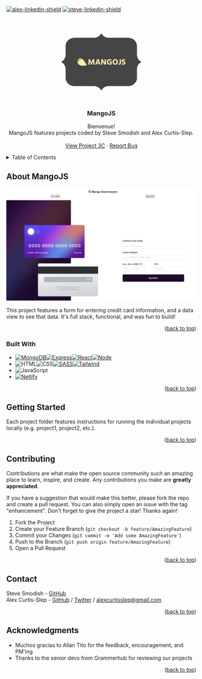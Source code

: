 <!-- Improved compatibility of back to top link: See: https://github.com/othneildrew/Best-README-Template/pull/73 -->

<a name="readme-top"></a>

<!--
*** Thanks for checking out the Best-README-Template. If you have a suggestion
*** that would make this better, please fork the repo and create a pull request
*** or simply open an issue with the tag "enhancement".
*** Don't forget to give the project a star!
*** Thanks again! Now go create something AMAZING! :D
-->

<!-- PROJECT SHIELDS -->
<!--
*** I'm using markdown "reference style" links for readability.
*** Reference links are enclosed in brackets [ ] instead of parentheses ( ).
*** See the bottom of this document for the declaration of the reference variables
*** for contributors-url, forks-url, etc. This is an optional, concise syntax you may use.
*** https://www.markdownguide.org/basic-syntax/#reference-style-links
-->

<!-- <div align="center" markdown="1"> -->

[![alex-linkedin-shield]][alex-linkedin-url]
[![steve-linkedin-shield]][steve-linkedin-url]

<!-- </div> -->

<!-- PROJECT LOGO -->
<br />
<div align="center">
  <a href="https://github.com/grammerjam/tm-main/tree/main">
    <svg xmlns="http://www.w3.org/2000/svg" version="1.1" xmlns:xlink="http://www.w3.org/1999/xlink" xmlns:svgjs="http://svgjs.dev/svgjs" width="300" height="200" viewBox="0 0 300 200"><g transform="matrix(1,0,0,1,0,0)"><svg viewBox="0 0 384 360" data-background-color="#fbeaab" preserveAspectRatio="xMidYMid meet" height="200" width="300" xmlns="http://www.w3.org/2000/svg" xmlns:xlink="http://www.w3.org/1999/xlink"><g id="tight-bounds" transform="matrix(1,0,0,1,0,0)"><svg viewBox="0 0 384 360" height="360" width="384"><g><svg></svg></g><g><svg viewBox="0 0 384 360" height="360" width="384"><g><path xmlns="http://www.w3.org/2000/svg" d="M362.354 145.441v-42.24c0-21.12-19.163-38.402-42.587-38.402h-93.208c-15.198 0-28.337-8.831-34.559-21.646-6.222 12.81-19.36 21.646-34.559 21.646h-93.208c-23.424 0-42.587 17.282-42.587 38.402v42.24c0 15.198-8.831 28.337-21.646 34.559 12.81 6.222 21.646 19.36 21.646 34.559v42.24c0 21.12 19.163 38.402 42.587 38.402h93.208c15.198 0 28.337 8.831 34.559 21.646 6.222-12.81 19.36-21.646 34.559-21.646h93.208c23.424 0 42.587-17.282 42.587-38.402v-42.24c0-15.198 8.831-28.337 21.646-34.559-12.81-6.222-21.646-19.36-21.646-34.559z" fill="#454545" fill-rule="nonzero" stroke="none" stroke-width="1" stroke-linecap="butt" stroke-linejoin="miter" stroke-miterlimit="10" stroke-dasharray="" stroke-dashoffset="0" font-family="none" font-weight="none" font-size="none" text-anchor="none" style="mix-blend-mode: normal" data-fill-palette-color="tertiary"></path></g><g transform="matrix(1,0,0,1,76.80000000000001,161.24075939899078)"><svg viewBox="0 0 230.39999999999998 37.51848120201847" height="37.51848120201847" width="230.39999999999998"><g><svg viewBox="0 0 298.37797193064375 48.58805699208443" height="37.51848120201847" width="230.39999999999998"><g transform="matrix(1,0,0,1,67.97797193064375,6.715136675461743)"><svg viewBox="0 0 230.4 35.15778364116095" height="35.15778364116095" width="230.4"><g id="textblocktransform"><svg viewBox="0 0 230.4 35.15778364116095" height="35.15778364116095" width="230.4" id="textblock"><g><svg viewBox="0 0 230.4 35.15778364116095" height="35.15778364116095" width="230.4"><g transform="matrix(1,0,0,1,0,0)"><svg width="230.4" viewBox="2.5 -34.29999923706055 227.38999938964844 34.70000076293945" height="35.15778364116095" data-palette-color="#fbeaab"><path d="M11.25-13.05L10.2 0 2.5 0 5.4-33.7 13.85-33.7 18.55-21.5Q19.75-18.45 20.6-15.9 21.45-13.35 21.7-12.3L21.7-12.3 21.95-11.3Q22.75-14.6 25.45-21.5L25.45-21.5 30.2-33.7 38.65-33.7 42.15 0 34.45 0 33.2-13.05 32.55-22.9Q31.25-19.15 28.95-13.05L28.95-13.05 24.2-0.35 19.65-0.35 14.95-13.05Q13.8-16.15 13-18.6 12.2-21.05 11.95-22L11.95-22 11.7-22.9Q11.7-19.35 11.25-13.05L11.25-13.05ZM58.1-14.3L58.1-14.3 57.75-13.1 65.85-13.1 65.5-14.3Q64.05-19.2 63.12-22.65 62.2-26.1 62-27.1L62-27.1 61.8-28.1Q61.4-25.35 58.1-14.3ZM55.9-6.9L53.85 0 45.8 0 57.05-33.7 66.75-33.7 78 0 69.75 0 67.7-6.9 55.9-6.9ZM90.1-13.95L90.1 0 82.4 0 82.4-33.7 90.85-33.7 98.7-19.75Q100.35-16.8 101.57-14.23 102.8-11.65 103.15-10.6L103.15-10.6 103.55-9.5Q103.05-13.2 103.05-19.75L103.05-19.75 103.05-33.7 110.75-33.7 110.75 0 102.3 0 94.25-13.95Q92.65-16.65 91.42-19.28 90.2-21.9 89.75-23.15L89.75-23.15 89.35-24.4Q90.1-19.9 90.1-13.95L90.1-13.95ZM146.29-20.1L146.29-3.1Q141.49 0.4 134.19 0.4L134.19 0.4Q126.09 0.4 121.04-4.25 115.99-8.9 115.99-16.9L115.99-16.9Q115.99-24.8 121.27-29.55 126.54-34.3 134.64-34.3L134.64-34.3Q140.34-34.3 144.49-32.2L144.49-32.2 144.49-24.5Q139.69-27.25 134.64-27.25L134.64-27.25Q129.89-27.25 127.09-24.43 124.29-21.6 124.29-16.9L124.29-16.9Q124.29-12.15 127.04-9.35 129.79-6.55 134.54-6.55L134.54-6.55Q136.69-6.55 138.79-7.2L138.79-7.2 138.79-13.55 133.34-13.55 133.34-20.1 146.29-20.1ZM184.09-16.95L184.09-16.95Q184.09-9.2 179.62-4.42 175.14 0.35 167.69 0.35L167.69 0.35Q160.19 0.35 155.74-4.4 151.29-9.15 151.29-16.95L151.29-16.95Q151.29-24.7 155.77-29.48 160.24-34.25 167.69-34.25L167.69-34.25Q175.19-34.25 179.64-29.5 184.09-24.75 184.09-16.95ZM161.74-24.48Q159.54-21.7 159.54-16.95 159.54-12.2 161.74-9.43 163.94-6.65 167.69-6.65 171.44-6.65 173.64-9.43 175.84-12.2 175.84-16.95 175.84-21.7 173.64-24.48 171.44-27.25 167.69-27.25 163.94-27.25 161.74-24.48ZM202.69-33.65L202.69-10.2Q202.69-5.35 200.11-2.65 197.54 0.05 192.94 0.05L192.94 0.05Q189.49 0.05 187.59-0.95L187.59-0.95 187.59-7.75Q189.44-6.6 191.44-6.6L191.44-6.6Q194.99-6.6 194.99-10.4L194.99-10.4 194.99-33.65 202.69-33.65ZM229.89-9.8L229.89-9.8Q229.89-5.25 226.54-2.43 223.19 0.4 217.64 0.4L217.64 0.4Q211.69 0.4 207.94-1.7L207.94-1.7 207.94-9.45Q212.49-6.15 217.64-6.15L217.64-6.15Q219.39-6.15 220.54-7.08 221.69-8 221.69-9.5L221.69-9.5Q221.69-10 221.54-10.45 221.39-10.9 220.99-11.3 220.59-11.7 220.21-11.98 219.84-12.25 219.11-12.63 218.39-13 217.89-13.25 217.39-13.5 216.41-13.95 215.44-14.4 214.84-14.65L214.84-14.65Q211.59-16.15 209.61-18.35 207.64-20.55 207.64-24.2L207.64-24.2Q207.64-28.55 210.84-31.23 214.04-33.9 219.69-33.9L219.69-33.9Q224.74-33.9 228.39-32.2L228.39-32.2 228.39-25Q224.34-27.35 219.99-27.35L219.99-27.35Q218.04-27.35 217.01-26.55 215.99-25.75 215.99-24.5 215.99-23.25 217.24-22.28 218.49-21.3 220.99-20.2L220.99-20.2Q222.54-19.5 223.56-18.98 224.59-18.45 225.91-17.53 227.24-16.6 228.01-15.58 228.79-14.55 229.34-13.05 229.89-11.55 229.89-9.8Z" opacity="1" transform="matrix(1,0,0,1,0,0)" fill="#fbeaab" class="wordmark-text-0" data-fill-palette-color="quaternary" id="text-0"></path></svg></g></svg></g></svg></g></svg></g><g><svg viewBox="0 0 59.67806299977303 48.58805699208443" height="48.58805699208443" width="59.67806299977303"><g><svg xmlns="http://www.w3.org/2000/svg" xmlns:xlink="http://www.w3.org/1999/xlink" version="1.1" x="0" y="0" viewBox="6 10 89.58352661132812 72.93617248535156" enable-background="new 0 0 100 100" xml:space="preserve" height="48.58805699208443" width="59.67806299977303" class="icon-icon-0" data-fill-palette-color="quaternary" id="icon-0"><path d="M43 18c0.434-1.126 8.037 1.337 8.545 1.532 8.637 3.315 14.986 10.754 19.966 18.26 3.349 5.048 5.269 10.881 8.567 15.954 1.727 2.654 3.768 5.035 6.383 6.852 2.766 1.921 6.186 2.832 8.09 5.826C97.622 71.254 93.269 75.06 89 77c0 0-24 14-58-1 0 0-18-8-22-24 0 0 12-8 10-21C19 31 38 31 43 18z" fill="#fbeaab" data-fill-palette-color="quaternary"></path><path d="M17 29c0 0 3 12-8 20C9 49 15 41 17 29z" fill="#fbeaab" data-fill-palette-color="quaternary"></path><path d="M16 29c0 0-5 15.25-10 23C6 52 6 36 16 29z" fill="#fbeaab" data-fill-palette-color="quaternary"></path><path d="M17 28c0 0 16 4 28-15C45 13 34 24.375 17 28z" fill="#fbeaab" data-fill-palette-color="quaternary"></path><path d="M16 27c0.011-0.002 18.004-4.004 31-17-1.894 0.688-3.845 1.244-5.807 1.697-1.897 0.438-3.825 0.875-5.786 0.796-3.116-0.126-5.205-0.525-8.137 0.772-3.242 1.435-5.534 3.541-7.643 6.391-0.777 1.051-1.462 2.159-2.035 3.334C17.361 23.468 16.326 26.928 16 27z" fill="#fbeaab" data-fill-palette-color="quaternary"></path><rect x="9" y="24" transform="matrix(0.8337 0.5522 -0.5522 0.8337 16.2709 -2.0266)" width="5" height="4" fill="#fbeaab" data-fill-palette-color="quaternary"></rect></svg></g></svg></g></svg></g></svg></g></svg></g><defs></defs></svg><rect width="384" height="360" fill="none" stroke="none" visibility="hidden"></rect></g></svg></g></svg>
  </a>

<h3 align="center">MangoJS</h3>

  <p align="center">
    Bienvenue! 
    <br />
    MangoJS features projects coded by Steve Smodish and Alex Curtis-Slep. 
    <!-- <a href="https://github.com/github_username/repo_name"><strong>Explore the docs »</strong></a> -->
    <br />
    <br />
    <a href="https://main--mango-grammerjam-p3c.netlify.app/">View Project 3C</a>
    ·
    <a href="https://github.com/grammerjam/tm-main/issues/new">Report Bug</a>
    <!-- ·
    <a href="https://github.com/github_username/repo_name/issues">Request Feature</a> -->
  </p>
</div>

<!-- TABLE OF CONTENTS -->
<details>
  <summary>Table of Contents</summary>
  <ol>
    <li>
      <a href="#about-the-project">About MangoJS</a>
      <ul>
        <li><a href="#built-with">Built With</a></li>
      </ul>
    </li>
    <li>
      <a href="#getting-started">Getting Started</a>
    </li>
    <li><a href="#usage">Usage</a></li>
    <li><a href="#contributing">Contributing</a></li>
    <li><a href="#contact">Contact</a></li>
    <li><a href="#acknowledgments">Acknowledgments</a></li>
  </ol>
</details>

<!-- ABOUT THE PROJECT -->

## About MangoJS

[![Project 3C Screen Shot][product-screenshot]](https://main--mango-grammerjam-p3c.netlify.app/)

This project features a form for entering credit card information, and a data view to see that data. It's full stack, functional, and was fun to build!

<p align="right">(<a href="#readme-top">back to top</a>)</p>

### Built With

- [![MongoDB][Mongodb]][Mongo-url][![Express][Expressjs]][Express-url][![React][React.js]][React-url][![Node][Node.js]][Node-url]
- ![HTML][Html]![CSS][Css][![SASS][Sass]][Sass-url][![Tailwind][Tailwindcss]][Tailwind-url]
- ![JavaScript][Javascript]
- [![Netlify][NETLIFY]][Netlify-url]

<p align="right">(<a href="#readme-top">back to top</a>)</p>

<!-- GETTING STARTED -->

## Getting Started

Each project folder features instructions for running the individual projects locally (e.g. project1, project2, etc.).

<p align="right">(<a href="#readme-top">back to top</a>)</p>

<!-- CONTRIBUTING -->

## Contributing

Contributions are what make the open source community such an amazing place to learn, inspire, and create. Any contributions you make are **greatly appreciated**.

If you have a suggestion that would make this better, please fork the repo and create a pull request. You can also simply open an issue with the tag "enhancement".
Don't forget to give the project a star! Thanks again!

1. Fork the Project
2. Create your Feature Branch (`git checkout -b feature/AmazingFeature`)
3. Commit your Changes (`git commit -m 'Add some AmazingFeature'`)
4. Push to the Branch (`git push origin feature/AmazingFeature`)
5. Open a Pull Request

<p align="right">(<a href="#readme-top">back to top</a>)</p>

<!-- CONTACT -->

## Contact

Steve Smodish - [GitHub](https://github.com/ssmodish)
<br />
Alex Curtis-Slep - [GitHub](https://github.com/AlexVCS) / [Twitter](https://twitter.com/alexcurtisslep) / alexcurtisslep@gmail.com

<p align="right">(<a href="#readme-top">back to top</a>)</p>

<!-- ACKNOWLEDGMENTS -->

## Acknowledgments

- Muchos gracias to Allan Tito for the feedback, encouragement, and PM'ing
- Thanks to the senior devs from Grammerhub for reviewing our projects

<p align="right">(<a href="#readme-top">back to top</a>)</p>

<!-- MARKDOWN LINKS & IMAGES -->
<!-- https://www.markdownguide.org/basic-syntax/#reference-style-links -->

[contributors-shield]: https://img.shields.io/github/contributors/github_username/repo_name.svg?style=for-the-badge
[contributors-url]: https://github.com/github_username/repo_name/graphs/contributors
[forks-shield]: https://img.shields.io/github/forks/github_username/repo_name.svg?style=for-the-badge
[forks-url]: https://github.com/github_username/repo_name/network/members
[stars-shield]: https://img.shields.io/github/stars/github_username/repo_name.svg?style=for-the-badge
[stars-url]: https://github.com/github_username/repo_name/stargazers
[issues-shield]: https://img.shields.io/github/issues/github_username/repo_name.svg?style=for-the-badge
[issues-url]: https://github.com/github_username/repo_name/issues
[license-shield]: https://img.shields.io/github/license/github_username/repo_name.svg?style=for-the-badge
[license-url]: https://github.com/github_username/repo_name/blob/master/LICENSE.txt
[alex-linkedin-shield]: https://img.shields.io/badge/-Alex's_LinkedIn-black.svg?style=for-the-badge&logo=linkedin&colorB=555
[alex-linkedin-url]: https://www.linkedin.com/in/alexcurtisslep/
[steve-linkedin-url]: https://www.linkedin.com/in/stevesmodish/
[steve-linkedin-shield]: https://img.shields.io/badge/-Steve's_LinkedIn-black.svg?style=for-the-badge&logo=linkedin&colorB=555
[product-screenshot]: images/3Cscreenshot.png
[React.js]: https://img.shields.io/badge/React-20232A?style=for-the-badge&logo=react&logoColor=61DAFB
[React-url]: https://reactjs.org/
[Tailwindcss]: https://img.shields.io/badge/Tailwind_CSS-38B2AC?style=for-the-badge&logo=tailwind-css&logoColor=white
[Tailwind-url]: https://tailwindcss.com/
[Mongo-url]: https://www.mongodb.com/
[Mongodb]: https://img.shields.io/badge/MongoDB-4EA94B?style=for-the-badge&logo=mongodb&logoColor=white
[Express-url]: https://expressjs.com/
[Expressjs]: https://img.shields.io/badge/Express.js-404D59?style=for-the-badge
[Node-url]: https://nodejs.org/en
[Node.js]: https://img.shields.io/badge/Node.js-43853D?style=for-the-badge&logo=node.js&logoColor=white
[Sass-url]: https://sass-lang.com/
[Sass]: https://img.shields.io/badge/Sass-CC6699?style=for-the-badge&logo=sass&logoColor=white
[Netlify-url]: https://www.netlify.com/
[NETLIFY]: https://img.shields.io/badge/Netlify-00C7B7?style=for-the-badge&logo=netlify&logoColor=white
[Html]: https://img.shields.io/badge/HTML-239120?style=for-the-badge&logo=html5&logoColor=white
[Css]: https://img.shields.io/badge/CSS-239120?&style=for-the-badge&logo=css3&logoColor=white
[Javascript]: https://img.shields.io/badge/JavaScript-F7DF1E?style=for-the-badge&logo=JavaScript&logoColor=white

